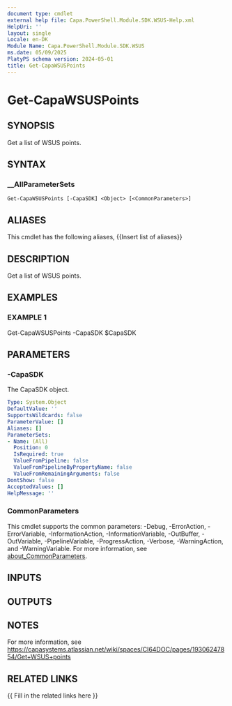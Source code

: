 ```yaml
---
document type: cmdlet
external help file: Capa.PowerShell.Module.SDK.WSUS-Help.xml
HelpUri: ''
layout: single
Locale: en-DK
Module Name: Capa.PowerShell.Module.SDK.WSUS
ms.date: 05/09/2025
PlatyPS schema version: 2024-05-01
title: Get-CapaWSUSPoints
---
```


# Get-CapaWSUSPoints

## SYNOPSIS

Get a list of WSUS points.

## SYNTAX

### __AllParameterSets

```
Get-CapaWSUSPoints [-CapaSDK] <Object> [<CommonParameters>]
```

## ALIASES

This cmdlet has the following aliases,
  {{Insert list of aliases}}

## DESCRIPTION

Get a list of WSUS points.

## EXAMPLES

### EXAMPLE 1

Get-CapaWSUSPoints -CapaSDK $CapaSDK

## PARAMETERS

### -CapaSDK

The CapaSDK object.

```yaml
Type: System.Object
DefaultValue: ''
SupportsWildcards: false
ParameterValue: []
Aliases: []
ParameterSets:
- Name: (All)
  Position: 0
  IsRequired: true
  ValueFromPipeline: false
  ValueFromPipelineByPropertyName: false
  ValueFromRemainingArguments: false
DontShow: false
AcceptedValues: []
HelpMessage: ''
```

### CommonParameters

This cmdlet supports the common parameters: -Debug, -ErrorAction, -ErrorVariable,
-InformationAction, -InformationVariable, -OutBuffer, -OutVariable, -PipelineVariable,
-ProgressAction, -Verbose, -WarningAction, and -WarningVariable. For more information, see
[about_CommonParameters](https://go.microsoft.com/fwlink/?LinkID=113216).

## INPUTS

## OUTPUTS

## NOTES

For more information, see https://capasystems.atlassian.net/wiki/spaces/CI64DOC/pages/19306247854/Get+WSUS+points


## RELATED LINKS

{{ Fill in the related links here }}

